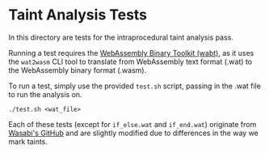 # Taint Analysis Tests
In this directory are tests for the intraprocedural taint analysis pass.

Running a test requires the [WebAssembly Binary Toolkit (wabt)](https://github.com/WebAssembly/wabt), as it uses the `wat2wasm` CLI tool to translate from WebAssembly text format (.wat) to the WebAssembly binary format (.wasm).

To run a test, simply use the provided `test.sh` script, passing in the .wat file to run the analysis on.
```
./test.sh <wat_file>
```

Each of these tests (except for `if_else.wat` and `if_end.wat`) originate from [Wasabi's GitHub](https://github.com/danleh/wasabi/blob/50a1244d57b7a945d5a1e646beba22f67ac9c695/tests/inputs/taint/simple) and are slightly modified due to differences in the way we mark taints.
